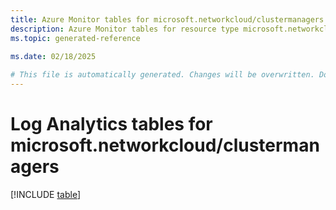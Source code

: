 ```yaml
---
title: Azure Monitor tables for microsoft.networkcloud/clustermanagers
description: Azure Monitor tables for resource type microsoft.networkcloud/clustermanagers
ms.topic: generated-reference
   
ms.date: 02/18/2025

# This file is automatically generated. Changes will be overwritten. Do not change this file directly.
---
```


# Log Analytics tables for microsoft.networkcloud/clustermanagers  

[!INCLUDE [table](~/reusable-content/ce-skilling/azure/includes/azure-monitor/reference/tables/microsoft-networkcloud_clustermanagers-include.md)]

